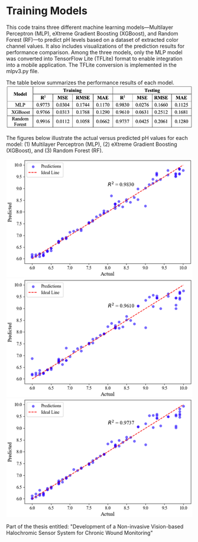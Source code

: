 # Training Models

This code trains three different machine learning models—Multilayer Perceptron (MLP), eXtreme Gradient Boosting (XGBoost), and Random Forest (RF)—to predict pH levels based on a dataset of extracted color channel values. It also includes visualizations of the prediction results for performance comparison. Among the three models, only the MLP model was converted into TensorFlow Lite (TFLite) format to enable integration into a mobile application. The TFLite conversion is implemented in the mlpv3.py file.

The table below summarizes the performance results of each model.
![Diagram](assets/fig1.png)

The figures below illustrate the actual versus predicted pH values for each model: (1) Multilayer Perceptron (MLP), (2) eXtreme Gradient Boosting (XGBoost), and (3) Random Forest (RF).

![Diagram](assets/fig2.png)
![Diagram](assets/fig3.png)
![Diagram](assets/fig4.png)

Part of the thesis entitled: "Development of a Non-invasive Vision-based Halochromic Sensor System for Chronic Wound Monitoring"
